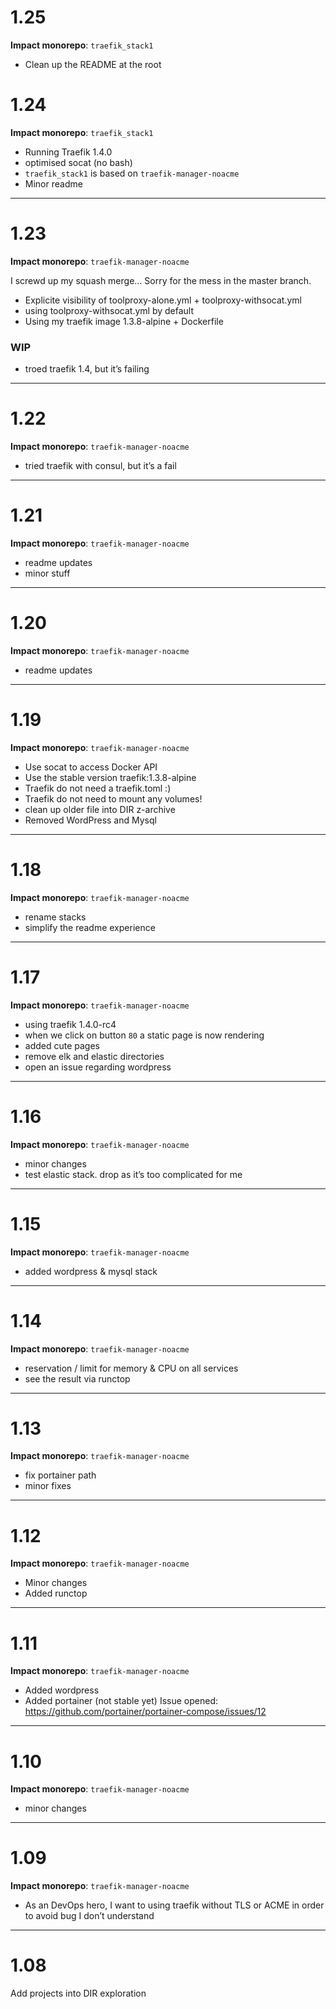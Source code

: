 
# 1.25

**Impact monorepo**: `traefik_stack1`

- Clean up the README at the root

# 1.24

**Impact monorepo**: `traefik_stack1`

- Running Traefik 1.4.0
- optimised socat (no bash)
- `traefik_stack1` is based on `traefik-manager-noacme`
- Minor readme

---

# 1.23

**Impact monorepo**: `traefik-manager-noacme`

I screwd up my squash merge… Sorry for the mess in the master branch.

- Explicite visibility of toolproxy-alone.yml + toolproxy-withsocat.yml
- using toolproxy-withsocat.yml by default
- Using my traefik image 1.3.8-alpine + Dockerfile

### WIP
- troed traefik 1.4, but it’s failing

---

# 1.22

**Impact monorepo**: `traefik-manager-noacme`

- tried traefik with consul, but it’s a fail

---

# 1.21

**Impact monorepo**: `traefik-manager-noacme`

- readme updates
- minor stuff

---

# 1.20

**Impact monorepo**: `traefik-manager-noacme`

- readme updates

---

# 1.19

**Impact monorepo**: `traefik-manager-noacme`

- Use socat to access Docker API
- Use the stable version traefik:1.3.8-alpine
- Traefik do not need a traefik.toml :)
- Traefik do not need to mount any volumes!
- clean up older file into DIR z-archive
- Removed WordPress and Mysql

---

# 1.18

**Impact monorepo**: `traefik-manager-noacme`

- rename stacks
- simplify the readme experience

---

# 1.17

**Impact monorepo**: `traefik-manager-noacme`

- using traefik 1.4.0-rc4
- when we click on button `80` a static page is now rendering
- added cute pages
- remove elk and elastic directories
- open an issue regarding wordpress

---

# 1.16

**Impact monorepo**: `traefik-manager-noacme`

- minor changes
- test elastic stack. drop as it’s too complicated for me

---

# 1.15

**Impact monorepo**: `traefik-manager-noacme`

- added wordpress & mysql stack

---

# 1.14

**Impact monorepo**: `traefik-manager-noacme`

- reservation / limit for memory & CPU on all services
- see the result via runctop

---

# 1.13

**Impact monorepo**: `traefik-manager-noacme`

- fix portainer path
- minor fixes

---

# 1.12

**Impact monorepo**: `traefik-manager-noacme`

- Minor changes
- Added runctop

---

# 1.11

**Impact monorepo**: `traefik-manager-noacme`

- Added wordpress
- Added portainer (not stable yet)
Issue opened: https://github.com/portainer/portainer-compose/issues/12

---

# 1.10
**Impact monorepo**: `traefik-manager-noacme`

- minor changes

---

# 1.09

**Impact monorepo**: `traefik-manager-noacme`

- As an DevOps hero, I want to using traefik without TLS or ACME in order to avoid bug I don’t understand

---

# 1.08

Add projects into DIR exploration

